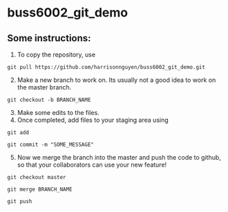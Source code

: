 # buss6002_git_demo

## Some instructions:
1. To copy the repository, use

`git pull https://github.com/harrisonnguyen/buss6002_git_demo.git`

2. Make a new branch to work on. Its usually not a good idea to work on the master branch.

`git checkout -b BRANCH_NAME`

3. Make some edits to the files.
4. Once completed, add files to your staging area using

`git add`

`git commit -m "SOME_MESSAGE"`

5.  Now we merge the branch into the master and push the code to github, so that your collaborators can use your new feature!

`git checkout master`

`git merge BRANCH_NAME`

`git push`
